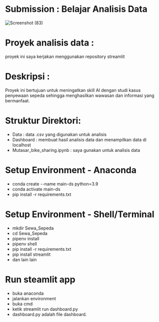 # Submission : Belajar Analisis Data
![Screenshot (83)](https://github.com/user-attachments/assets/00143c40-2269-44f4-a1a3-6f873ae15d01)

# Proyek analisis data :
proyek ini saya kerjakan menggunakan repository streamlit

# Deskripsi :
 Proyek ini bertujuan untuk meningatkan skill AI dengan studi kasus penyewaan sepeda
 sehingga menghasilkan wawasan dan informasi yang bermanfaat.

 # Struktur Direktori:
 - Data : data .csv yang digunakan untuk analisis
 - Dashboard : membuat hasil analisis data dan menampilkan data di localhost
 - Mutasar_bike_sharing.ipynb : saya gunakan untuk analisis data
   
# Setup Environment - Anaconda
- conda create --name main-ds python=3.9
- conda activate main-ds
- pip install -r requirements.txt

# Setup Environment - Shell/Terminal
- mkdir Sewa_Sepeda
- cd Sewa_Sepeda
- pipenv install
- pipenv shell
- pip install -r requirements.txt
- pip install streamlit
- dan lain lain

# Run steamlit app
- buka anaconda
- jalankan environment
- buka cmd
- ketik streamlit run dashboard.py
- dashboard.py adalah file dashboard.


